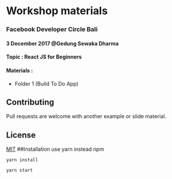 # Workshop materials
### Facebook Developer Circle Bali
#### 3 December 2017 @Gedung Sewaka Dharma
#### Topic : React JS for Beginners 
#### Materials :
* Folder 1 (Build To Do App)
## Contributing
Pull requests are welcome with another example or slide material.
## License
[MIT](https://choosealicense.com/licenses/mit/)
##Installation
use yarn instead npm
```
yarn install
```
```
yarn start
```